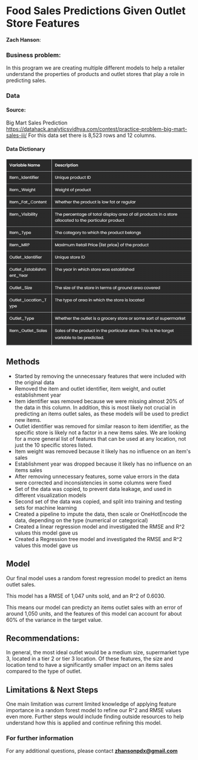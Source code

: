 # Food Sales Predictions Given Outlet Store Features

**Zach Hanson**: 

### Business problem:

In this program we are creating multiple different models to help a retailer understand the properties of products and outlet stores that play a role in predicting sales.

### Data
#### Source:
Big Mart Sales Prediction https://datahack.analyticsvidhya.com/contest/practice-problem-big-mart-sales-iii/
For this data set there is 8,523 rows and 12 columns.
#### Data Dictionary
![alt text](https://github.com/Zach-Hanson3/Food-Sales-Prediction/blob/main/images/datadict.PNG)

## Methods
- Started by removing the unnecessary features that were included with the original data
- Removed the item and outlet identifier, item weight, and outlet establishment year
 - Item identifier was removed because we were missing almost 20% of the data in this column. In addition, this is most likely not crucial in predicting an items outlet sales, as these models will be used to predict new items.
 - Outlet identifier was removed for similar reason to item identifier, as the specific store is likely not a factor in a new items sales. We are looking for a more general list of features that can be used at any location, not just the 10 specific stores listed.
 - Item weight was removed because it likely has no influence on an item's sales
 - Establishment year was dropped because it likely has no influence on an items sales
- After removing unnecessary features, some value errors in the data were corrected and inconsistencies in some columns were fixed
- Set of the data was copied, to prevent data leakage, and used in different visualization models
- Second set of the data was copied, and split into training and testing sets for machine learning
- Created a pipeline to impute the data, then scale or OneHotEncode the data, depending on the type (numerical or categorical)
- Created a linear regression model and investigated the RMSE and R^2 values this model gave us
- Created a Regression tree model and investigated the RMSE and R^2 values this model gave us


## Model

Our final model uses a random forest regression model to predict an items outlet sales.

This model has a RMSE of 1,047 units sold, and an R^2 of 0.6030.

This means our model can predicty an items outlet sales with an error of around 1,050 units, and the features of this model can account for about 60% of the variance in the target value.

## Recommendations:

In general, the most ideal outlet would be a medium size, supermarket type 3, located in a tier 2 or tier 3 location. Of these features, the size and location tend to have a significantly smaller impact on an items sales compared to the type of outlet.


## Limitations & Next Steps

One main limitation was current limited knowledge of applying feature importance in a random forest model to refine our R^2 and RMSE values even more. Further steps would include finding outside resources to help understand how this is applied and continue refining this model. 


### For further information


For any additional questions, please contact **zhansonpdx@gmail.com**